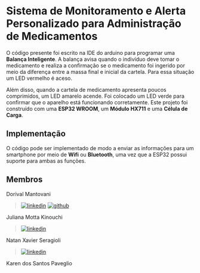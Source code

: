 # Sistema de Monitoramento e Alerta Personalizado para Administração de Medicamentos 


O código presente foi escrito na IDE do arduino para programar uma **Balança Inteligente**. A balança avisa quando o indivíduo deve tomar o medicamento e realiza a confirmação se o medicamento foi ingerido por meio da diferença entre a massa final e inicial da cartela. Para essa situação um LED vermelho é aceso.


Além disso, quando a cartela de medicamento apresenta poucos comprimidos, um LED amarelo acende. Foi colocado um LED verde para confirmar que o aparelho está funcionando corretamente. Este projeto foi construído com uma **ESP32 WROOM**, um **Módulo HX711** e uma **Célula de Carga**.


## Implementação


O código pode ser implementado de modo a enviar as informações para um smartphone por meio de **Wifi** ou **Bluetooth**, uma vez que a ESP32 possui suporte para ambas as funções.


## Membros


Dorival Mantovani
>[![linkedin](https://img.shields.io/badge/linkedin-0A66C2?style=for-the-badge&logo=linkedin&logoColor=white)](https://www.linkedin.com/in/dorivalmantovani/)
[![github](https://img.shields.io/badge/GitHub-100000?style=for-the-badge&logo=github&logoColor=white)](https://github.com/D0r1valMant0van1)


Juliana Motta Kinouchi
>[![linkedin](https://img.shields.io/badge/linkedin-0A66C2?style=for-the-badge&logo=linkedin&logoColor=white)](https://www.linkedin.com/in/juliana-motta-kinouchi-410277212/)

Natan Xavier Seragioli
>[![linkedin](https://img.shields.io/badge/linkedin-0A66C2?style=for-the-badge&logo=linkedin&logoColor=white)](https://www.linkedin.com/in/natan-xavier-seragioli-bb0355184/)

Karen dos Santos Paveglio

